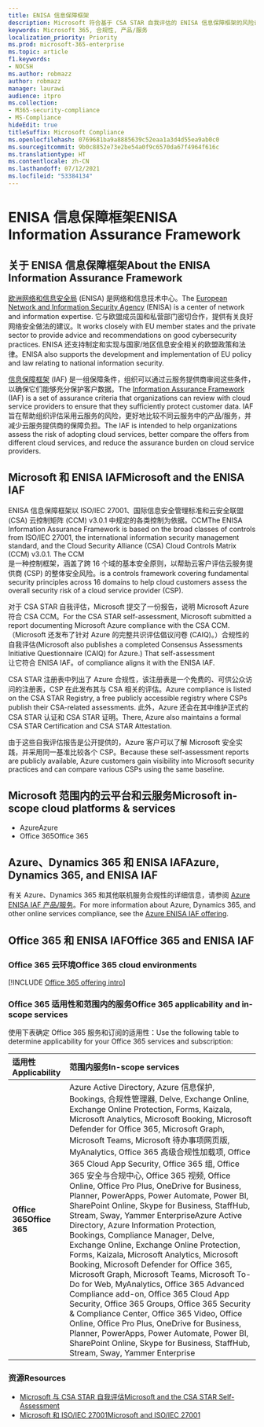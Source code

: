 ```yaml
---
title: ENISA 信息保障框架
description: Microsoft 符合基于 CSA STAR 自我评估的 ENISA 信息保障框架的风险评估工具。
keywords: Microsoft 365, 合规性, 产品/服务
localization_priority: Priority
ms.prod: microsoft-365-enterprise
ms.topic: article
f1.keywords:
- NOCSH
ms.author: robmazz
author: robmazz
manager: laurawi
audience: itpro
ms.collection:
- M365-security-compliance
- MS-Compliance
hideEdit: true
titleSuffix: Microsoft Compliance
ms.openlocfilehash: 0769681ba9a8885639c52eaa1a3d4d55ea9ab0c0
ms.sourcegitcommit: 9b0c8852e73e2be54a0f9c6570da67f4964f616c
ms.translationtype: HT
ms.contentlocale: zh-CN
ms.lasthandoff: 07/12/2021
ms.locfileid: "53384134"
---
```

# <a name="enisa-information-assurance-framework"></a><span data-ttu-id="42104-104">ENISA 信息保障框架</span><span class="sxs-lookup"><span data-stu-id="42104-104">ENISA Information Assurance Framework</span></span>

## <a name="about-the-enisa-information-assurance-framework"></a><span data-ttu-id="42104-105">关于 ENISA 信息保障框架</span><span class="sxs-lookup"><span data-stu-id="42104-105">About the ENISA Information Assurance Framework</span></span>

<span data-ttu-id="42104-106">[欧洲网络和信息安全局](https://www.enisa.europa.eu/) (ENISA) 是网络和信息技术中心。</span><span class="sxs-lookup"><span data-stu-id="42104-106">The [European Network and Information Security Agency](https://www.enisa.europa.eu/) (ENISA) is a center of network and information expertise.</span></span> <span data-ttu-id="42104-107">它与欧盟成员国和私营部门密切合作，提供有关良好网络安全做法的建议。</span><span class="sxs-lookup"><span data-stu-id="42104-107">It works closely with EU member states and the private sector to provide advice and recommendations on good cybersecurity practices.</span></span> <span data-ttu-id="42104-108">ENISA 还支持制定和实现与国家/地区信息安全相关的欧盟政策和法律。</span><span class="sxs-lookup"><span data-stu-id="42104-108">ENISA also supports the development and implementation of EU policy and law relating to national information security.</span></span>

<span data-ttu-id="42104-109">[信息保障框架](https://www.enisa.europa.eu/publications/cloud-computing-information-assurance-framework) (IAF) 是一组保障条件，组织可以通过云服务提供商审阅这些条件，以确保它们能够充分保护客户数据。</span><span class="sxs-lookup"><span data-stu-id="42104-109">The [Information Assurance Framework](https://www.enisa.europa.eu/publications/cloud-computing-information-assurance-framework) (IAF) is a set of assurance criteria that organizations can review with cloud service providers to ensure that they sufficiently protect customer data.</span></span> <span data-ttu-id="42104-110">IAF 旨在帮助组织评估采用云服务的风险，更好地比较不同云服务中的产品/服务，并减少云服务提供商的保障负担。</span><span class="sxs-lookup"><span data-stu-id="42104-110">The IAF is intended to help organizations assess the risk of adopting cloud services, better compare the offers from different cloud services, and reduce the assurance burden on cloud service providers.</span></span>

## <a name="microsoft-and-the-enisa-iaf"></a><span data-ttu-id="42104-111">Microsoft 和 ENISA IAF</span><span class="sxs-lookup"><span data-stu-id="42104-111">Microsoft and the ENISA IAF</span></span>

<span data-ttu-id="42104-p103">ENISA 信息保障框架以 ISO/IEC 27001、国际信息安全管理标准和云安全联盟 (CSA) 云控制矩阵 (CCM) v3.0.1 中规定的各类控制为依据。CCM</span><span class="sxs-lookup"><span data-stu-id="42104-p103">The ENISA Information Assurance Framework is based on the broad classes of controls from ISO/IEC 27001, the international information security management standard, and the Cloud Security Alliance (CSA) Cloud Controls Matrix (CCM) v3.0.1. The CCM</span></span>  
<span data-ttu-id="42104-114">是一种控制框架，涵盖了跨 16 个域的基本安全原则，以帮助云客户评估云服务提供商 (CSP) 的整体安全风险。</span><span class="sxs-lookup"><span data-stu-id="42104-114">is a controls framework covering fundamental security principles across 16 domains to help cloud customers assess the overall security risk of a cloud service provider (CSP).</span></span>

<span data-ttu-id="42104-115">对于 CSA STAR 自我评估，Microsoft 提交了一份报告，说明 Microsoft Azure 符合 CSA CCM。</span><span class="sxs-lookup"><span data-stu-id="42104-115">For the CSA STAR self-assessment, Microsoft submitted a report documenting Microsoft Azure compliance with the CSA CCM.</span></span> <span data-ttu-id="42104-116">（Microsoft 还发布了针对 Azure 的完整共识评估倡议问卷 (CAIQ)。）合规性的自我评估</span><span class="sxs-lookup"><span data-stu-id="42104-116">(Microsoft also publishes a completed Consensus Assessments Initiative Questionnaire (CAIQ) for Azure.) That self-assessment</span></span>  
<span data-ttu-id="42104-117">让它符合 ENISA IAF。</span><span class="sxs-lookup"><span data-stu-id="42104-117">of compliance aligns it with the ENISA IAF.</span></span>

<span data-ttu-id="42104-118">CSA STAR 注册表中列出了 Azure 合规性，该注册表是一个免费的、可供公众访问的注册表，CSP 在此发布其与 CSA 相关的评估。</span><span class="sxs-lookup"><span data-stu-id="42104-118">Azure compliance is listed on the CSA STAR Registry, a free publicly accessible registry where CSPs publish their CSA-related assessments.</span></span> <span data-ttu-id="42104-119">此外，Azure 还会在其中维护正式的 CSA STAR 认证和 CSA STAR 证明。</span><span class="sxs-lookup"><span data-stu-id="42104-119">There, Azure also maintains a formal CSA STAR Certification and CSA STAR Attestation.</span></span>

<span data-ttu-id="42104-120">由于这些自我评估报告是公开提供的，Azure 客户可以了解 Microsoft 安全实践，并采用同一基准比较各个 CSP。</span><span class="sxs-lookup"><span data-stu-id="42104-120">Because these self-assessment reports are publicly available, Azure customers gain visibility into Microsoft security practices and can compare various CSPs using the same baseline.</span></span>

## <a name="microsoft-in-scope-cloud-platforms--services"></a><span data-ttu-id="42104-121">Microsoft 范围内的云平台和云服务</span><span class="sxs-lookup"><span data-stu-id="42104-121">Microsoft in-scope cloud platforms & services</span></span>

- <span data-ttu-id="42104-122">Azure</span><span class="sxs-lookup"><span data-stu-id="42104-122">Azure</span></span>
- <span data-ttu-id="42104-123">Office 365</span><span class="sxs-lookup"><span data-stu-id="42104-123">Office 365</span></span>

## <a name="azure-dynamics-365-and-enisa-iaf"></a><span data-ttu-id="42104-124">Azure、Dynamics 365 和 ENISA IAF</span><span class="sxs-lookup"><span data-stu-id="42104-124">Azure, Dynamics 365, and ENISA IAF</span></span>

<span data-ttu-id="42104-125">有关 Azure、Dynamics 365 和其他联机服务合规性的详细信息，请参阅 [Azure ENISA IAF 产品/服务](/azure/compliance/offerings/offering-eu-enisa-iaf)。</span><span class="sxs-lookup"><span data-stu-id="42104-125">For more information about Azure, Dynamics 365, and other online services compliance, see the [Azure ENISA IAF offering](/azure/compliance/offerings/offering-eu-enisa-iaf).</span></span>

## <a name="office-365-and-enisa-iaf"></a><span data-ttu-id="42104-126">Office 365 和 ENISA IAF</span><span class="sxs-lookup"><span data-stu-id="42104-126">Office 365 and ENISA IAF</span></span>

### <a name="office-365-cloud-environments"></a><span data-ttu-id="42104-127">Office 365 云环境</span><span class="sxs-lookup"><span data-stu-id="42104-127">Office 365 cloud environments</span></span>

[!INCLUDE [Office 365 offering intro](../includes/o365-offering-introduction.md)]

### <a name="office-365-applicability-and-in-scope-services"></a><span data-ttu-id="42104-128">Office 365 适用性和范围内的服务</span><span class="sxs-lookup"><span data-stu-id="42104-128">Office 365 applicability and in-scope services</span></span>

<span data-ttu-id="42104-129">使用下表确定 Office 365 服务和订阅的适用性：</span><span class="sxs-lookup"><span data-stu-id="42104-129">Use the following table to determine applicability for your Office 365 services and subscription:</span></span>

| <span data-ttu-id="42104-130">**适用性**</span><span class="sxs-lookup"><span data-stu-id="42104-130">**Applicability**</span></span> | <span data-ttu-id="42104-131">**范围内服务**</span><span class="sxs-lookup"><span data-stu-id="42104-131">**In-scope services**</span></span> |
|:------------------|:----------------------|
| <span data-ttu-id="42104-132">**Office 365**</span><span class="sxs-lookup"><span data-stu-id="42104-132">**Office 365**</span></span> | <span data-ttu-id="42104-133">Azure Active Directory, Azure 信息保护, Bookings, 合规性管理器, Delve, Exchange Online, Exchange Online Protection, Forms, Kaizala, Microsoft Analytics, Microsoft Booking, Microsoft Defender for Office 365, Microsoft Graph, Microsoft Teams, Microsoft 待办事项网页版, MyAnalytics, Office 365 高级合规性加载项, Office 365 Cloud App Security, Office 365 组, Office 365 安全与合规中心, Office 365 视频, Office Online, Office Pro Plus, OneDrive for Business, Planner, PowerApps, Power Automate, Power BI, SharePoint Online, Skype for Business, StaffHub, Stream, Sway, Yammer Enterprise</span><span class="sxs-lookup"><span data-stu-id="42104-133">Azure Active Directory, Azure Information Protection, Bookings, Compliance Manager, Delve, Exchange Online, Exchange Online Protection, Forms, Kaizala, Microsoft Analytics, Microsoft Booking, Microsoft Defender for Office 365, Microsoft Graph, Microsoft Teams, Microsoft To-Do for Web, MyAnalytics, Office 365 Advanced Compliance add-on, Office 365 Cloud App Security, Office 365 Groups, Office 365 Security & Compliance Center, Office 365 Video, Office Online, Office Pro Plus, OneDrive for Business, Planner, PowerApps, Power Automate, Power BI, SharePoint Online, Skype for Business, StaffHub, Stream, Sway, Yammer Enterprise</span></span> |

### <a name="resources"></a><span data-ttu-id="42104-134">资源</span><span class="sxs-lookup"><span data-stu-id="42104-134">Resources</span></span>

- [<span data-ttu-id="42104-135">Microsoft 与 CSA STAR 自我评估</span><span class="sxs-lookup"><span data-stu-id="42104-135">Microsoft and the CSA STAR Self-Assessment</span></span>](offering-csa-star-self-assessment.md)
- [<span data-ttu-id="42104-136">Microsoft 和 ISO/IEC 27001</span><span class="sxs-lookup"><span data-stu-id="42104-136">Microsoft and ISO/IEC 27001</span></span>](offering-ISO-27001.md)
